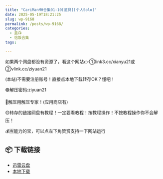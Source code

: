 ```yaml
---
title: "CariManMH合集01-10[道具][个人Solo]"
date: 2025-05-19T18:21:25
slug: wp-9168
permalink: /posts/wp-9168/
categories:
  - 盖📺
  - 恰饭合集
tags:

---
```


如果两个网盘都没有资源了，看这个网站👉①link3.cc/xianyu21或②vlink.cc/ziyuan21

(本站)不需要注册账号！直接点本地下载转存OK？懂吧！

🟢解压密码:ziyuan21

🔵解压用解压专家！(应用商店有)

🟡转存的链接网盘有教程！一定要看教程！按教程操作！不按教程操作你不会解压！

💰🈶能力的宝，可以点左下角赞赏支持一下网站运行

## 📦 下载链接
- [迅雷云盘](https://blziyuan21.com/pay-download/9168?key=5e67d7bfb8&down_id=0)
- [本地下载](https://blziyuan21.com/pay-download/9168?key=5e67d7bfb8&down_id=1)

